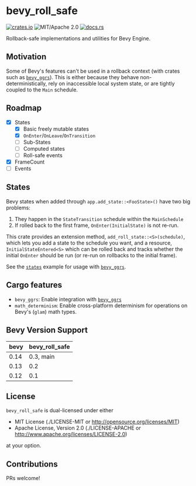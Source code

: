 # bevy_roll_safe

[![crates.io](https://img.shields.io/crates/v/bevy_roll_safe.svg)](https://crates.io/crates/bevy_roll_safe)
![MIT/Apache 2.0](https://img.shields.io/badge/license-MIT%2FApache-blue.svg)
[![docs.rs](https://img.shields.io/docsrs/bevy_roll_safe)](https://docs.rs/bevy_roll_safe)

Rollback-safe implementations and utilities for Bevy Engine.

## Motivation

Some of Bevy's features can't be used in a rollback context (with crates such as [`bevy_ggrs`]). This is either because they behave non-deterministically, rely on inaccessible local system state, or are tightly coupled to the `Main` schedule.

## Roadmap

- [x] States
  - [x] Basic freely mutable states
  - [x] `OnEnter`/`OnLeave`/`OnTransition`
  - [ ] Sub-States
  - [ ] Computed states
  - [ ] Roll-safe events
- [x] FrameCount
- [ ] Events

## States

Bevy states when added through `app.add_state::<FooState>()` have two big problems:

1. They happen in the `StateTransition` schedule within the `MainSchedule`
2. If rolled back to the first frame, `OnEnter(InitialState)` is not re-run.

This crate provides an extension method, `add_roll_state::<S>(schedule)`, which lets you add a state to the schedule you want, and a resource, `InitialStateEntered<S>` which can be rolled back and tracks whether the initial `OnEnter` should be run (or re-run on rollbacks to the initial frame).

See the [`states`](https://github.com/johanhelsing/bevy_roll_safe/blob/main/examples/states.rs) example for usage with [`bevy_ggrs`].

## Cargo features

- `bevy_ggrs`: Enable integration with [`bevy_ggrs`]
- `math_determinism`: Enable cross-platform determinism for operations on Bevy's (`glam`) math types.

## Bevy Version Support

|bevy|bevy_roll_safe|
|----|--------------|
|0.14|0.3, main     |
|0.13|0.2           |
|0.12|0.1           |

## License

`bevy_roll_safe` is dual-licensed under either

- MIT License (./LICENSE-MIT or <http://opensource.org/licenses/MIT>)
- Apache License, Version 2.0 (./LICENSE-APACHE or <http://www.apache.org/licenses/LICENSE-2.0>)

at your option.

## Contributions

PRs welcome!

[`bevy_ggrs`]: https://github.com/gschup/bevy_ggrs
